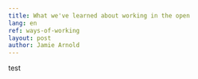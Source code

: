 ```yaml
---
title: What we've learned about working in the open
lang: en
ref: ways-of-working
layout: post
author: Jamie Arnold
---
```


test
